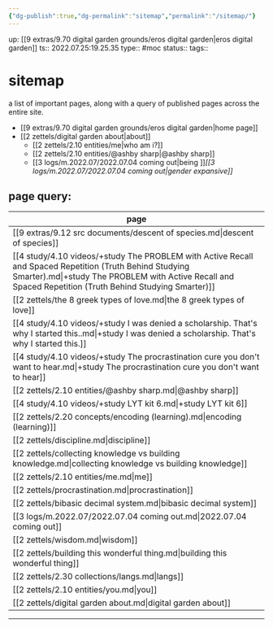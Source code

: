 ```yaml
---
{"dg-publish":true,"dg-permalink":"sitemap","permalink":"/sitemap/"}
---
```



up: [[9 extras/9.70 digital garden grounds/eros digital garden|eros digital garden]]
ts:: 2022.07.25:19.25.35
type:: #moc
status:: 
tags:: 

# sitemap
a list of important pages,
along with a query of published pages across the entire site.

- [[9 extras/9.70 digital garden grounds/eros digital garden|home page]]
- [[2 zettels/digital garden about|about]]
	- [[2 zettels/2.10 entities/me|who am i?]]
	- [[2 zettels/2.10 entities/@ashby sharp|@ashby sharp]]
	- [[3 logs/m.2022.07/2022.07.04 coming out|being ]]*[[3 logs/m.2022.07/2022.07.04 coming out|gender expansive]]*


## page query:
| page                                                                                                                                                                                                                |
| ------------------------------------------------------------------------------------------------------------------------------------------------------------------------------------------------------------------- |
| [[9 extras/9.12 src documents/descent of species.md\|descent of species]]                                                                                                                                           |
| [[4 study/4.10 videos/+study The PROBLEM with Active Recall and Spaced Repetition (Truth Behind Studying Smarter).md\|+study The PROBLEM with Active Recall and Spaced Repetition (Truth Behind Studying Smarter)]] |
| [[2 zettels/the 8 greek types of love.md\|the 8 greek types of love]]                                                                                                                                               |
| [[4 study/4.10 videos/+study I was denied a scholarship. That's why I started this..md\|+study I was denied a scholarship. That's why I started this.]]                                                             |
| [[4 study/4.10 videos/+study The procrastination cure you don't want to hear.md\|+study The procrastination cure you don't want to hear]]                                                                           |
| [[2 zettels/2.10 entities/@ashby sharp.md\|@ashby sharp]]                                                                                                                                                           |
| [[4 study/4.10 videos/+study LYT kit 6.md\|+study LYT kit 6]]                                                                                                                                                       |
| [[2 zettels/2.20 concepts/encoding (learning).md\|encoding (learning)]]                                                                                                                                             |
| [[2 zettels/discipline.md\|discipline]]                                                                                                                                                                             |
| [[2 zettels/collecting knowledge vs building knowledge.md\|collecting knowledge vs building knowledge]]                                                                                                             |
| [[2 zettels/2.10 entities/me.md\|me]]                                                                                                                                                                               |
| [[2 zettels/procrastination.md\|procrastination]]                                                                                                                                                                   |
| [[2 zettels/bibasic decimal system.md\|bibasic decimal system]]                                                                                                                                                     |
| [[3 logs/m.2022.07/2022.07.04 coming out.md\|2022.07.04 coming out]]                                                                                                                                                |
| [[2 zettels/wisdom.md\|wisdom]]                                                                                                                                                                                     |
| [[2 zettels/building this wonderful thing.md\|building this wonderful thing]]                                                                                                                                       |
| [[2 zettels/2.30 collections/langs.md\|langs]]                                                                                                                                                                      |
| [[2 zettels/2.10 entities/you.md\|you]]                                                                                                                                                                             |
| [[2 zettels/digital garden about.md\|digital garden about]]                                                                                                                                                         |


____

